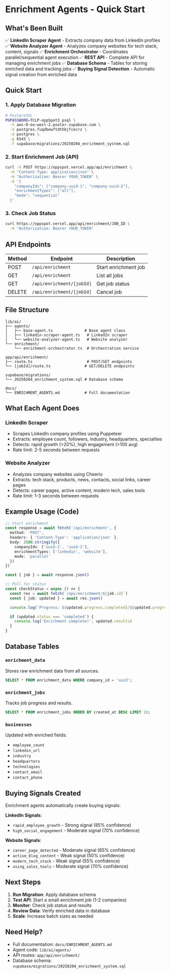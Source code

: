 # Enrichment Agents - Quick Start

## What's Been Built

✅ **LinkedIn Scraper Agent** - Extracts company data from LinkedIn profiles
✅ **Website Analyzer Agent** - Analyzes company websites for tech stack, content, signals
✅ **Enrichment Orchestrator** - Coordinates parallel/sequential agent execution
✅ **REST API** - Complete API for managing enrichment jobs
✅ **Database Schema** - Tables for storing enriched data and tracking jobs
✅ **Buying Signal Detection** - Automatic signal creation from enriched data

## Quick Start

### 1. Apply Database Migration

```bash
# PostgreSQL
PGPASSWORD=TCLP-oppSpot3 psql \
  -h aws-0-eu-west-2.pooler.supabase.com \
  -U postgres.fuqdbewftdthbjfcecrz \
  -d postgres \
  -p 6543 \
  -f supabase/migrations/20250204_enrichment_system.sql
```

### 2. Start Enrichment Job (API)

```bash
curl -X POST https://oppspot.vercel.app/api/enrichment \
  -H "Content-Type: application/json" \
  -H "Authorization: Bearer YOUR_TOKEN" \
  -d '{
    "companyIds": ["company-uuid-1", "company-uuid-2"],
    "enrichmentTypes": ["all"],
    "mode": "sequential"
  }'
```

### 3. Check Job Status

```bash
curl https://oppspot.vercel.app/api/enrichment/JOB_ID \
  -H "Authorization: Bearer YOUR_TOKEN"
```

## API Endpoints

| Method | Endpoint | Description |
|--------|----------|-------------|
| POST | `/api/enrichment` | Start enrichment job |
| GET | `/api/enrichment` | List all jobs |
| GET | `/api/enrichment/[jobId]` | Get job status |
| DELETE | `/api/enrichment/[jobId]` | Cancel job |

## File Structure

```
lib/ai/
├── agents/
│   ├── base-agent.ts              # Base agent class
│   ├── linkedin-scraper-agent.ts   # LinkedIn scraper
│   └── website-analyzer-agent.ts   # Website analyzer
└── enrichment/
    └── enrichment-orchestrator.ts  # Orchestration service

app/api/enrichment/
├── route.ts                        # POST/GET endpoints
└── [jobId]/route.ts               # GET/DELETE endpoints

supabase/migrations/
└── 20250204_enrichment_system.sql # Database schema

docs/
└── ENRICHMENT_AGENTS.md           # Full documentation
```

## What Each Agent Does

### LinkedIn Scraper
- Scrapes LinkedIn company profiles using Puppeteer
- Extracts: employee count, followers, industry, headquarters, specialties
- Detects: rapid growth (>20%), high engagement (>100 avg)
- Rate limit: 2-5 seconds between requests

### Website Analyzer
- Analyzes company websites using Cheerio
- Extracts: tech stack, products, news, contacts, social links, career pages
- Detects: career pages, active content, modern tech, sales tools
- Rate limit: 1-3 seconds between requests

## Example Usage (Code)

```typescript
// Start enrichment
const response = await fetch('/api/enrichment', {
  method: 'POST',
  headers: { 'Content-Type': 'application/json' },
  body: JSON.stringify({
    companyIds: ['uuid-1', 'uuid-2'],
    enrichmentTypes: ['linkedin', 'website'],
    mode: 'parallel'
  })
})

const { job } = await response.json()

// Poll for status
const checkStatus = async () => {
  const res = await fetch(`/api/enrichment/${job.id}`)
  const { job: updated } = await res.json()

  console.log(`Progress: ${updated.progress.completed}/${updated.progress.total}`)

  if (updated.status === 'completed') {
    console.log('Enrichment complete!', updated.results)
  }
}
```

## Database Tables

### `enrichment_data`
Stores raw enrichment data from all sources.

```sql
SELECT * FROM enrichment_data WHERE company_id = 'uuid';
```

### `enrichment_jobs`
Tracks job progress and results.

```sql
SELECT * FROM enrichment_jobs ORDER BY created_at DESC LIMIT 10;
```

### `businesses`
Updated with enriched fields:
- `employee_count`
- `linkedin_url`
- `industry`
- `headquarters`
- `technologies`
- `contact_email`
- `contact_phone`

## Buying Signals Created

Enrichment agents automatically create buying signals:

**LinkedIn Signals**:
- `rapid_employee_growth` - Strong signal (85% confidence)
- `high_social_engagement` - Moderate signal (70% confidence)

**Website Signals**:
- `career_page_detected` - Moderate signal (65% confidence)
- `active_blog_content` - Weak signal (50% confidence)
- `modern_tech_stack` - Weak signal (55% confidence)
- `using_sales_tools` - Moderate signal (70% confidence)

## Next Steps

1. **Run Migration**: Apply database schema
2. **Test API**: Start a small enrichment job (1-2 companies)
3. **Monitor**: Check job status and results
4. **Review Data**: Verify enriched data in database
5. **Scale**: Increase batch sizes as needed

## Need Help?

- Full documentation: `docs/ENRICHMENT_AGENTS.md`
- Agent code: `lib/ai/agents/`
- API routes: `app/api/enrichment/`
- Database schema: `supabase/migrations/20250204_enrichment_system.sql`
